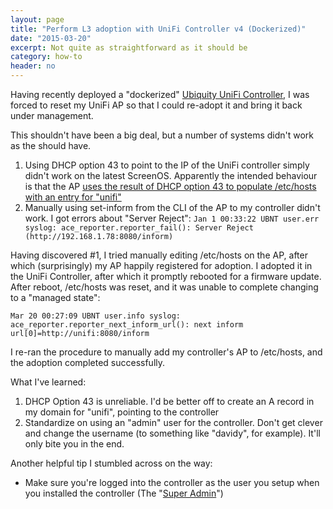 ```yaml
---
layout: page
title: "Perform L3 adoption with UniFi Controller v4 (Dockerized)"
date: "2015-03-20"
excerpt: Not quite as straightforward as it should be
category: how-to
header: no
---
```

Having recently deployed a "dockerized" [Ubiquity UniFi Controller][2], I was forced to reset my UniFi AP so that I could re-adopt it and bring it back under management.

This shouldn't have been a big deal, but a number of systems didn't work as the should have.

1. Using DHCP option 43 to point to the IP of the UniFi controller simply didn't work on the latest ScreenOS. Apparently the intended behaviour is that the AP [uses the result of DHCP option 43 to populate /etc/hosts with an entry for "unifi"][3]
2. Manually using set-inform from the CLI of the AP to my controller didn't work. I got errors about "Server Reject":
```Jan 1 00:33:22 UBNT user.err syslog: ace_reporter.reporter_fail(): Server Reject (http://192.168.1.78:8080/inform)```

Having discovered #1, I tried manually editing /etc/hosts on the AP, after which (surprisingly) my AP happily registered for adoption. I adopted it in the UniFi Controller, after which it promptly rebooted for a firmware update. After reboot, /etc/hosts was reset, and it was unable to complete changing to a "managed state":

```Mar 20 00:27:09 UBNT user.err syslog: ace_reporter.reporter_fail(): initial contact failed #14, url=http://unifi:8080/inform, rc=1
Mar 20 00:27:09 UBNT user.info syslog: ace_reporter.reporter_next_inform_url(): next inform url[0]=http://unifi:8080/inform
```

I re-ran the procedure to manually add my controller's AP to /etc/hosts, and the adoption completed successfully.

What I've learned:

1. DHCP Option 43 is unreliable. I'd be better off to create an A record in my domain for "unifi", pointing to the controller
2. Standardize on using an "admin" user for the controller. Don't get clever and change the username (to something like "davidy", for example). It'll only bite you in the end.

Another helpful tip I stumbled across on the way:

* Make sure you're logged into the controller as the user you setup when you installed the controller (The "[Super Admin][1]")




[1]: https://registry.hub.docker.com/u/pducharme/unifi/dockerfile/
[2]: http://community.ubnt.com/t5/UniFi-Wireless/AP-s-can-t-discover-controller/td-p/588425
[3]: https://community.ubnt.com/t5/UniFi-Wireless/Question-re-DHCP-Option-43/td-p/635501
